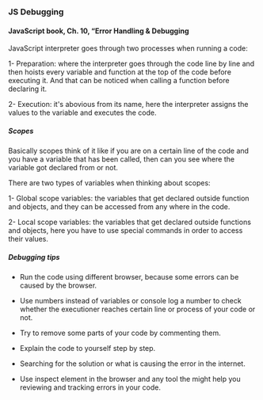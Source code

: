### JS Debugging

#### JavaScript book, Ch. 10, “Error Handling & Debugging

JavaScript interpreter goes through two processes when running a code:

1- Preparation: where the interpreter goes through the code line by line and then hoists every variable and function at the top of the code before executing it.
And that can be noticed when calling a function before declaring it.

2- Execution: it's abovious from its name, here the interpreter assigns the values to the variable and executes the code.

##### Scopes

Basically scopes think of it like if you are on a certain line of the code and you have a variable that has been called, then can you see where the variable got declared from or not.

There are two types of variables when thinking about scopes: 

1- Global scope variables: the variables that get declared outside function and objects, and they can be accessed from any where in the code.

2- Local scope variables: the variables that get declared outside functions and objects, here you have to use special commands in order to access their values.

##### Debugging tips

* Run the code using different browser, because some errors can be caused by the browser.

* Use numbers instead of variables or console log a number to check whether the executioner reaches certain line or process of your code or not.

* Try to remove some parts of your code by commenting them.

* Explain the code to yourself step by step.

* Searching for the solution or what is causing the error in the internet.

* Use inspect element in the browser and any tool the might help you reviewing and tracking errors in your code.

